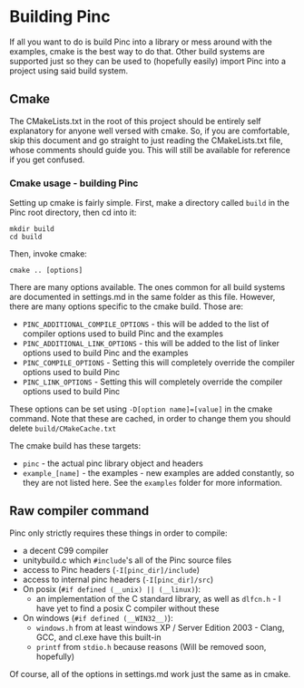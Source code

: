 # Building Pinc

If all you want to do is build Pinc into a library or mess around with the examples, cmake is the best way to do that. Other build systems are supported just so they can be used to (hopefully easily) import Pinc into a project using said build system.

## Cmake

The CMakeLists.txt in the root of this project should be entirely self explanatory for anyone well versed with cmake. So, if you are comfortable, skip this document and go straight to just reading the CMakeLists.txt file, whose comments should guide you. This will still be available for reference if you get confused.

### Cmake usage - building Pinc

Setting up cmake is fairly simple. First, make a directory called `build` in the Pinc root directory, then cd into it:
```
mkdir build
cd build
```

Then, invoke cmake:
```
cmake .. [options]
```

There are many options available. The ones common for all build systems are documented in settings.md in the same folder as this file.
However, there are many options specific to the cmake build. Those are:
- `PINC_ADDITIONAL_COMPILE_OPTIONS` - this will be added to the list of compiler options used to build Pinc and the examples
- `PINC_ADDITIONAL_LINK_OPTIONS` - this will be added to the list of linker options used to build Pinc and the examples
- `PINC_COMPILE_OPTIONS` - Setting this will completely override the compiler options used to build Pinc
- `PINC_LINK_OPTIONS` - Setting this will completely override the compiler options used to build Pinc

These options can be set using `-D[option name]=[value]` in the cmake command. Note that these are cached, in order to change them you should delete `build/CMakeCache.txt`

The cmake build has these targets:
- `pinc` - the actual pinc library object and headers
- `example_[name]` - the examples - new examples are added constantly, so they are not listed here. See the `examples` folder for more information.

## Raw compiler command

Pinc only strictly requires these things in order to compile:
- a decent C99 compiler
- unitybuild.c which `#include`'s all of the Pinc source files
- access to Pinc headers (`-I[pinc_dir]/include`)
- access to internal pinc headers (`-I[pinc_dir]/src`)
- On posix (`#if defined (__unix) || (__linux)`):
    - an implementation of the C standard library, as well as `dlfcn.h` - I have yet to find a posix C compiler without these
- On windows (`#if defined (__WIN32__)`):
    - `windows.h` from at least windows XP / Server Edition 2003 - Clang, GCC, and cl.exe have this built-in
    - `printf` from `stdio.h` because reasons (Will be removed soon, hopefully)

Of course, all of the options in settings.md work just the same as in cmake.
